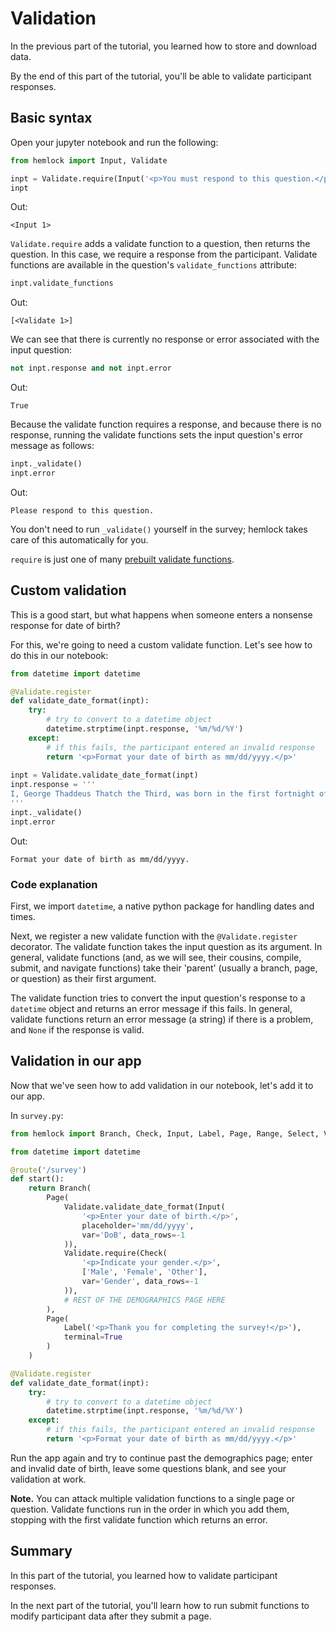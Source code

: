 # Validation

In the previous part of the tutorial, you learned how to store and download data.

By the end of this part of the tutorial, you'll be able to validate participant responses.

## Basic syntax

Open your jupyter notebook and run the following:

```python
from hemlock import Input, Validate

inpt = Validate.require(Input('<p>You must respond to this question.</p>'))
inpt
```

Out:

```
<Input 1>
```

`Validate.require` adds a validate function to a question, then returns the question. In this case, we require a response from the participant. Validate functions are available in the question's `validate_functions` attribute:

```python
inpt.validate_functions
```

Out:

```
[<Validate 1>]
```

We can see that there is currently no response or error associated with the input question:

```python
not inpt.response and not inpt.error
```

Out:

```
True
```

Because the validate function requires a response, and because there is no response, running the validate functions sets the input question's error message as follows:

```python
inpt._validate()
inpt.error
```

Out:

```
Please respond to this question.
```

You don't need to run `_validate()` yourself in the survey; hemlock takes care of this automatically for you.

`require` is just one of many [prebuilt validate functions](../validate_functions.md).

## Custom validation

This is a good start, but what happens when someone enters a nonsense response for date of birth?

For this, we're going to need a custom validate function. Let's see how to do this in our notebook:

```python
from datetime import datetime

@Validate.register
def validate_date_format(inpt):
    try:
        # try to convert to a datetime object
        datetime.strptime(inpt.response, '%m/%d/%Y')
    except:
        # if this fails, the participant entered an invalid response
        return '<p>Format your date of birth as mm/dd/yyyy.</p>'
    
inpt = Validate.validate_date_format(inpt)
inpt.response = '''
I, George Thaddeus Thatch the Third, was born in the first fortnight of August 1792.
'''
inpt._validate()
inpt.error
```

Out:

```
Format your date of birth as mm/dd/yyyy.
```

### Code explanation

First, we import `datetime`, a native python package for handling dates and times. 

Next, we register a new validate function with the `@Validate.register` decorator. The validate function takes the input question as its argument. In general, validate functions (and, as we will see, their cousins, compile, submit, and navigate functions) take their 'parent' (usually a branch, page, or question) as their first argument.

The validate function tries to convert the input question's response to a `datetime` object and returns an error message if this fails. In general, validate functions return an error message (a string) if there is a problem, and `None` if the response is valid.

## Validation in our app

Now that we've seen how to add validation in our notebook, let's add it to our app.

In `survey.py`:

```python
from hemlock import Branch, Check, Input, Label, Page, Range, Select, Validate, route

from datetime import datetime

@route('/survey')
def start():
    return Branch(
        Page(
            Validate.validate_date_format(Input(
                '<p>Enter your date of birth.</p>',
                placeholder='mm/dd/yyyy',
                var='DoB', data_rows=-1
            )),
            Validate.require(Check(
                '<p>Indicate your gender.</p>',
                ['Male', 'Female', 'Other'],
                var='Gender', data_rows=-1
            )),
            # REST OF THE DEMOGRAPHICS PAGE HERE
        ),
        Page(
            Label('<p>Thank you for completing the survey!</p>'), 
            terminal=True
        )
    )

@Validate.register
def validate_date_format(inpt):
    try:
        # try to convert to a datetime object
        datetime.strptime(inpt.response, '%m/%d/%Y')
    except:
        # if this fails, the participant entered an invalid response
        return '<p>Format your date of birth as mm/dd/yyyy.</p>'
```

Run the app again and try to continue past the demographics page; enter and invalid date of birth, leave some questions blank, and see your validation at work.

**Note.** You can attack multiple validation functions to a single page or question. Validate functions run in the order in which you add them, stopping with the first validate function which returns an error.

## Summary

In this part of the tutorial, you learned how to validate participant responses.

In the next part of the tutorial, you'll learn how to run submit functions to modify participant data after they submit a page.